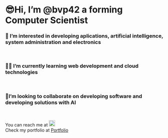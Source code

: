 <!DOCTYPE html>
<html lang="en">
  <h1>😎Hi, I’m @bvp42 a forming Computer Scientist</h1>
    <body>
      <p>
           <h3>👀 I’m interested in developing aplications, artificial intelligence, system administration and electronics </h3><br>
           <h3>🕵️‍♂️ I’m currently learning web development and cloud technologies</h3><br>
           <h3>🎇I’m looking to collaborate on developing software and developing solutions with AI</h3><br> 
      </p>
  You can reach me at 
        <a href="https://www.linkedin.com/in/bvp42"><img src="https://techcrunch.com/wp-content/uploads/2014/02/linkedin_logo.png?w=1390&crop=1" width=20px heigth=20px></a>
      <br>
  Check my portfolio at
      <a href="https://portfolio.bvp42.com">Portfolio</a>
    </body>
</html>
